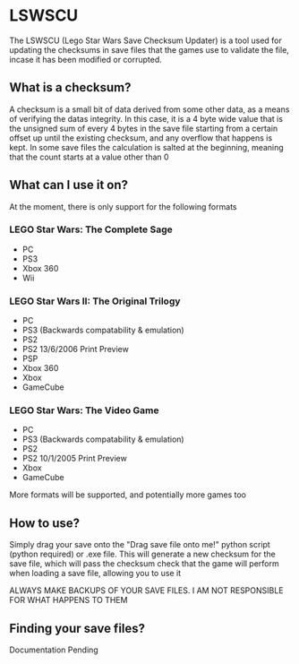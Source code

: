 # LSWSCU

The LSWSCU (Lego Star Wars Save Checksum Updater) is a tool used for updating the checksums in save files that the games use to validate the file, incase it has been modified or corrupted.  

## What is a checksum?

A checksum is a small bit of data derived from some other data, as a means of verifying the datas integrity. In this case, it is a 4 byte wide value that is the unsigned sum of every 4 bytes in the save file starting from a certain offset up until the existing checksum, and any overflow that happens is kept. In some save files the calculation is salted at the beginning, meaning that the count starts at a value other than 0

## What can I use it on?

At the moment, there is only support for the following formats

### LEGO Star Wars: The Complete Sage
- PC
- PS3
- Xbox 360
- Wii

### LEGO Star Wars II: The Original Trilogy
- PC
- PS3 (Backwards compatability & emulation)
- PS2
- PS2 13/6/2006 Print Preview
- PSP
- Xbox 360
- Xbox
- GameCube

### LEGO Star Wars: The Video Game 
- PC
- PS3 (Backwards compatability & emulation)
- PS2
- PS2 10/1/2005 Print Preview
- Xbox
- GameCube

More formats will be supported, and potentially more games too

## How to use?

Simply drag your save onto the "Drag save file onto me!" python script (python required) or .exe file. This will generate a new checksum for the save file, which will pass the checksum check that the game will perform when loading a save file, allowing you to use it

ALWAYS MAKE BACKUPS OF YOUR SAVE FILES. I AM NOT RESPONSIBLE FOR WHAT HAPPENS TO THEM

## Finding your save files?

Documentation Pending
